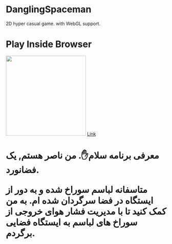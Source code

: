 # DanglingSpaceman
2D hyper casual game. with WebGL support.
# Play Inside Browser

<img src="https://s.cafebazaar.ir/images/icons/com.DefaultCompany.DanglingSpaceMan-f0dc065e-71bf-4ead-8ef8-49e0202184a3_128x128.png?x-img=v1/format,type_webp,lossless_true/resize,h_128,w_128,lossless_true" height=250></img>
<a href="https://pishik-games.github.io/DanglingSpaceman/">Link</a> <br>

<h1>معرفی برنامه
سلام✋. من ناصر هستم, یک فضانورد.

متاسفانه لباسم سوراخ شده و به دور از ایستگاه در فضا سرگردان شده ام. به من کمک کنید تا با مدیریت فشار هوای خروجی از سوراخ های لباسم به ایستگاه فضایی برگردم.

</h1
